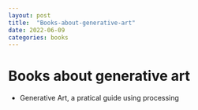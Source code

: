 ```yaml
---
layout: post
title:  "Books-about-generative-art"
date: 2022-06-09
categories: books
---
```


# Books about generative art

- Generative Art, a pratical guide using processing